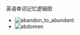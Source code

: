英语单词记忆逻辑图
- ![abandon_to_abundent](https://lyhcc.github.io/GitNode/words/abandon_to_abundent.svg)
- ![abdomen](https://lyhcc.github.io/GitNode/words/abdomen.svg)
